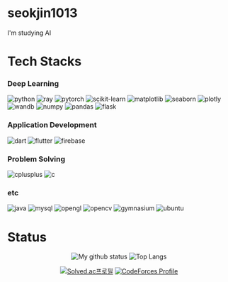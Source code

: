 # seokjin1013

I'm studying AI

# Tech Stacks

### Deep Learning
![python](https://img.shields.io/badge/python-3776AB?style=for-the-badge&logo=python&logoColor=white)
![ray](https://img.shields.io/badge/ray-028CF0?style=for-the-badge&logo=ray&logoColor=white)
![pytorch](https://img.shields.io/badge/pytorch-EE4C2C?style=for-the-badge&logo=pytorch&logoColor=white)
![scikit-learn](https://img.shields.io/badge/scikit--learn-F7931E?style=for-the-badge&logo=scikit-learn&logoColor=white)
![matplotlib](https://img.shields.io/badge/matplotlib-black?style=for-the-badge&logo=matplotlib&logoColor=black)
![seaborn](https://img.shields.io/badge/seaborn-black?style=for-the-badge&logo=seaborn&logoColor=black)
![plotly](https://img.shields.io/badge/plotly-3F4F75?style=for-the-badge&logo=plotly&logoColor=white)
![wandb](https://img.shields.io/badge/wandb-FFBE00?style=for-the-badge&logo=weightsandbiases&logoColor=black)
![numpy](https://img.shields.io/badge/numpy-013243?style=for-the-badge&logo=numpy&logoColor=white)
![pandas](https://img.shields.io/badge/pandas-150458?style=for-the-badge&logo=pandas&logoColor=white)
![flask](https://img.shields.io/badge/flask-000000?style=for-the-badge&logo=flask&logoColor=white)

### Application Development
![dart](https://img.shields.io/badge/dart-0175C2?style=for-the-badge&logo=dart&logoColor=white)
![flutter](https://img.shields.io/badge/flutter-02569B?style=for-the-badge&logo=flutter&logoColor=white)
![firebase](https://img.shields.io/badge/firebase-FFCA28?style=for-the-badge&logo=firebase&logoColor=black)

### Problem Solving

![cplusplus](https://img.shields.io/badge/c++-00599C?style=for-the-badge&logo=cplusplus&logoColor=white)
![c](https://img.shields.io/badge/c-A8B9CC?style=for-the-badge&logo=c&logoColor=black)

### etc

![java](https://img.shields.io/badge/java-%23ED8B00.svg?style=for-the-badge&logo=openjdk&logoColor=white)
![mysql](https://img.shields.io/badge/mysql-4479A1?style=for-the-badge&logo=mysql&logoColor=white)
![opengl](https://img.shields.io/badge/opengl-5586A4?style=for-the-badge&logo=opengl&logoColor=white)
![opencv](https://img.shields.io/badge/opencv-5C3EE8?style=for-the-badge&logo=opencv&logoColor=white)
![gymnasium](https://img.shields.io/badge/gymnasium-0081A5?style=for-the-badge&logo=openaigym&logoColor=white)
![ubuntu](https://img.shields.io/badge/wsl_ubuntu-E95420?style=for-the-badge&logo=ubuntu&logoColor=white)


# Status

<div align="center">

![My github status](https://github-readme-stats.vercel.app/api?username=seokjin1013&show_icons=true&include_all_commits=true)
![Top Langs](https://github-readme-stats.vercel.app/api/top-langs/?username=seokjin1013&layout=compact&hide=jupyter%20notebook)

[![Solved.ac프로필](http://mazassumnida.wtf/api/v2/generate_badge?boj=seokjin1013)](https://solved.ac/seokjin1013)
[![CodeForces Profile](https://cf.leed.at?id=seokjin1013)](https://codeforces.com/profile/seokjin1013)

</div>